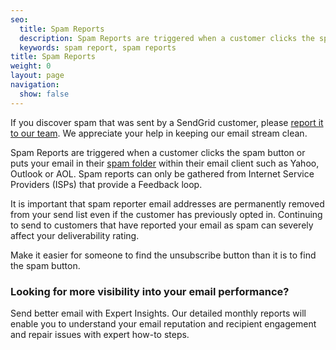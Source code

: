 ```yaml
---
seo:
  title: Spam Reports
  description: Spam Reports are triggered when a customer clicks the spam button in their email client.
  keywords: spam report, spam reports
title: Spam Reports
weight: 0
layout: page
navigation:
  show: false
---
```


<call-out>

If you discover spam that was sent by a SendGrid customer, please [report it to our team](https://sendgrid.com/report-spam/). We appreciate your help in keeping our email stream clean.

</call-out>

Spam Reports are triggered when a customer clicks the spam button or puts your email in their [spam folder]({{root_url}}/glossary/bulk-mail-folder/) within their email client such as Yahoo, Outlook or AOL. Spam reports can only be gathered from Internet Service Providers (ISPs) that provide a Feedback loop.

It is important that spam reporter email addresses are permanently removed from your send list even if the customer has previously opted in. Continuing to send to customers that have reported your email as spam can severely affect your deliverability rating.

<call-out>

Make it easier for someone to find the unsubscribe button than it is to find the spam button.

</call-out>

<call-out-link linktext="EXPERT INSIGHTS" img="/img/expert-insights-promo2.png" link="https://sendgrid.com/solutions/expert-insights/">

### Looking for more visibility into your email performance?

Send better email with Expert Insights. Our detailed monthly reports will enable you to understand your email reputation and recipient engagement and repair issues with expert how-to steps.

</call-out-link>
